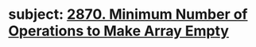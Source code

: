 # subject: <a href="https://leetcode.com/problems/minimum-number-of-operations-to-make-array-empty/">2870. Minimum Number of Operations to Make Array Empty</a>
